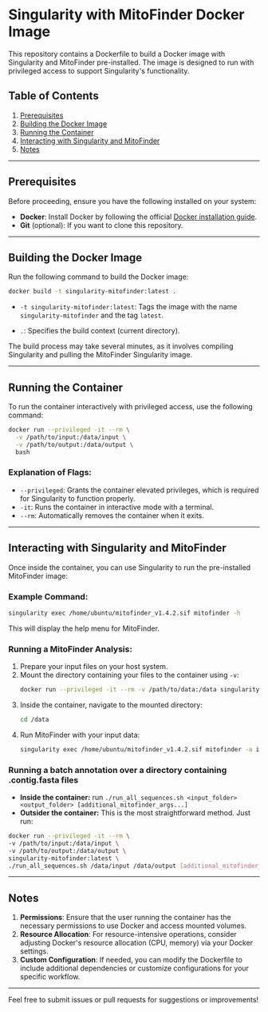# Singularity with MitoFinder Docker Image

This repository contains a Dockerfile to build a Docker image with Singularity and MitoFinder pre-installed. The image is designed to run with privileged access to support Singularity's functionality.

## Table of Contents
1. [Prerequisites](#prerequisites)
2. [Building the Docker Image](#building-the-docker-image)
3. [Running the Container](#running-the-container)
4. [Interacting with Singularity and MitoFinder](#interacting-with-singularity-and-mitofinder)
5. [Notes](#notes)

---

## Prerequisites

Before proceeding, ensure you have the following installed on your system:
- **Docker**: Install Docker by following the official [Docker installation guide](https://docs.docker.com/get-docker/).
- **Git** (optional): If you want to clone this repository.

---

## Building the Docker Image

Run the following command to build the Docker image:
```bash
docker build -t singularity-mitofinder:latest .
```
- `-t singularity-mitofinder:latest`: Tags the image with the name `singularity-mitofinder` and the tag `latest`.

- `.`: Specifies the build context (current directory).

The build process may take several minutes, as it involves compiling Singularity and pulling the MitoFinder Singularity image.

---

## Running the Container

To run the container interactively with privileged access, use the following command:

```bash
docker run --privileged -it --rm \
  -v /path/to/input:/data/input \
  -v /path/to/output:/data/output \
  bash
```

### Explanation of Flags:
- `--privileged`: Grants the container elevated privileges, which is required for Singularity to function properly.
- `-it`: Runs the container in interactive mode with a terminal.
- `--rm`: Automatically removes the container when it exits.

---

## Interacting with Singularity and MitoFinder

Once inside the container, you can use Singularity to run the pre-installed MitoFinder image:

### Example Command:
```bash
singularity exec /home/ubuntu/mitofinder_v1.4.2.sif mitofinder -h
```

This will display the help menu for MitoFinder.

### Running a MitoFinder Analysis:
1. Prepare your input files on your host system.
2. Mount the directory containing your files to the container using `-v`:
   ```bash
   docker run --privileged -it --rm -v /path/to/data:/data singularity-mitofinder:latest
   ```
3. Inside the container, navigate to the mounted directory:
   ```bash
   cd /data
   ```
4. Run MitoFinder with your input data:
   ```bash
   singularity exec /home/ubuntu/mitofinder_v1.4.2.sif mitofinder -a input.fasta [additional_mitofinder_args...]
   ```

### Running a batch annotation over a directory containing .contig.fasta files
- **Inside the container:** run `./run_all_sequences.sh <input_folder> <output_folder> [additional_mitofinder_args...]`
- **Outsider the container:** This is the most straightforward method. Just run:
```bash
docker run --privileged -it --rm \
-v /path/to/input:/data/input \
-v /path/to/output:/data/output \
singularity-mitofinder:latest \
./run_all_sequences.sh /data/input /data/output [additional_mitofinder_args...]
```
---

## Notes

1. **Permissions**: Ensure that the user running the container has the necessary permissions to use Docker and access mounted volumes.
2. **Resource Allocation**: For resource-intensive operations, consider adjusting Docker's resource allocation (CPU, memory) via your Docker settings.
3. **Custom Configuration**: If needed, you can modify the Dockerfile to include additional dependencies or customize configurations for your specific workflow.

---

Feel free to submit issues or pull requests for suggestions or improvements!
